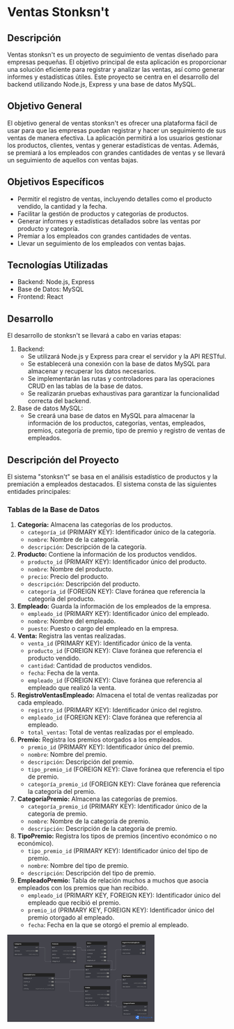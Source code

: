 # Ventas Stonksn't

## Descripción

Ventas stonksn't es un proyecto de seguimiento de ventas diseñado para empresas pequeñas. El objetivo principal de esta aplicación es proporcionar una solución eficiente para registrar y analizar las ventas, así como generar informes y estadísticas útiles. Este proyecto se centra en el desarrollo del backend utilizando Node.js, Express y una base de datos MySQL.

## Objetivo General

El objetivo general de ventas stonksn't es ofrecer una plataforma fácil de usar para que las empresas puedan registrar y hacer un seguimiento de sus ventas de manera efectiva. La aplicación permitirá a los usuarios gestionar los productos, clientes, ventas y generar estadísticas de ventas. Además, se premiará a los empleados con grandes cantidades de ventas y se llevará un seguimiento de aquellos con ventas bajas.

## Objetivos Específicos

- Permitir el registro de ventas, incluyendo detalles como el producto vendido, la cantidad y la fecha.
- Facilitar la gestión de productos y categorías de productos.
- Generar informes y estadísticas detallados sobre las ventas por producto y categoría.
- Premiar a los empleados con grandes cantidades de ventas.
- Llevar un seguimiento de los empleados con ventas bajas.

## Tecnologías Utilizadas

- Backend: Node.js, Express
- Base de Datos: MySQL
- Frontend: React

## Desarrollo

El desarrollo de stonksn't se llevará a cabo en varias etapas:

1. Backend:
   - Se utilizará Node.js y Express para crear el servidor y la API RESTful.
   - Se establecerá una conexión con la base de datos MySQL para almacenar y recuperar los datos necesarios.
   - Se implementarán las rutas y controladores para las operaciones CRUD en las tablas de la base de datos.
   - Se realizarán pruebas exhaustivas para garantizar la funcionalidad correcta del backend.
2. Base de datos MySQL:
   - Se creará una base de datos en MySQL para almacenar la información de los productos, categorías, ventas, empleados, premios, categoría de premio, tipo de premio y registro de ventas de empleados.

## Descripción del Proyecto

El sistema "stonksn't" se basa en el análisis estadístico de productos y la premiación a empleados destacados. El sistema consta de las siguientes entidades principales:

### Tablas de la Base de Datos

1. **Categoría:** Almacena las categorías de los productos.
   - `categoría_id` (PRIMARY KEY): Identificador único de la categoría.
   - `nombre`: Nombre de la categoría.
   - `descripción`: Descripción de la categoría.
2. **Producto:** Contiene la información de los productos vendidos.
   - `producto_id` (PRIMARY KEY): Identificador único del producto.
   - `nombre`: Nombre del producto.
   - `precio`: Precio del producto.
   - `descripción`: Descripción del producto.
   - `categoría_id` (FOREIGN KEY): Clave foránea que referencia la categoría del producto.
3. **Empleado:** Guarda la información de los empleados de la empresa.
   - `empleado_id` (PRIMARY KEY): Identificador único del empleado.
   - `nombre`: Nombre del empleado.
   - `puesto`: Puesto o cargo del empleado en la empresa.
4. **Venta:** Registra las ventas realizadas.
   - `venta_id` (PRIMARY KEY): Identificador único de la venta.
   - `producto_id` (FOREIGN KEY): Clave foránea que referencia el producto vendido.
   - `cantidad`: Cantidad de productos vendidos.
   - `fecha`: Fecha de la venta.
   - `empleado_id` (FOREIGN KEY): Clave foránea que referencia al empleado que realizó la venta.
5. **RegistroVentasEmpleado:** Almacena el total de ventas realizadas por cada empleado.
   - `registro_id` (PRIMARY KEY): Identificador único del registro.
   - `empleado_id` (FOREIGN KEY): Clave foránea que referencia al empleado.
   - `total_ventas`: Total de ventas realizadas por el empleado.
6. **Premio:** Registra los premios otorgados a los empleados.
   - `premio_id` (PRIMARY KEY): Identificador único del premio.
   - `nombre`: Nombre del premio.
   - `descripción`: Descripción del premio.
   - `tipo_premio_id` (FOREIGN KEY): Clave foránea que referencia el tipo de premio.
   - `categoría_premio_id` (FOREIGN KEY): Clave foránea que referencia la categoría del premio.
7. **CategoríaPremio:** Almacena las categorías de premios.
   - `categoría_premio_id` (PRIMARY KEY): Identificador único de la categoría de premio.
   - `nombre`: Nombre de la categoría de premio.
   - `descripción`: Descripción de la categoría de premio.
8. **TipoPremio:** Registra los tipos de premios (incentivo económico o no económico).
   - `tipo_premio_id` (PRIMARY KEY): Identificador único del tipo de premio.
   - `nombre`: Nombre del tipo de premio.
   - `descripción`: Descripción del tipo de premio.
9. **EmpleadoPremio:** Tabla de relación muchos a muchos que asocia empleados con los premios que han recibido.
   - `empleado_id` (PRIMARY KEY, FOREIGN KEY): Identificador único del empleado que recibió el premio.
   - `premio_id` (PRIMARY KEY, FOREIGN KEY): Identificador único del premio otorgado al empleado.
   - `fecha`: Fecha en la que se otorgó el premio al empleado.

<img src="./img/DatabaseStonksnt.png" alt="Database" style="zoom:33%;" />